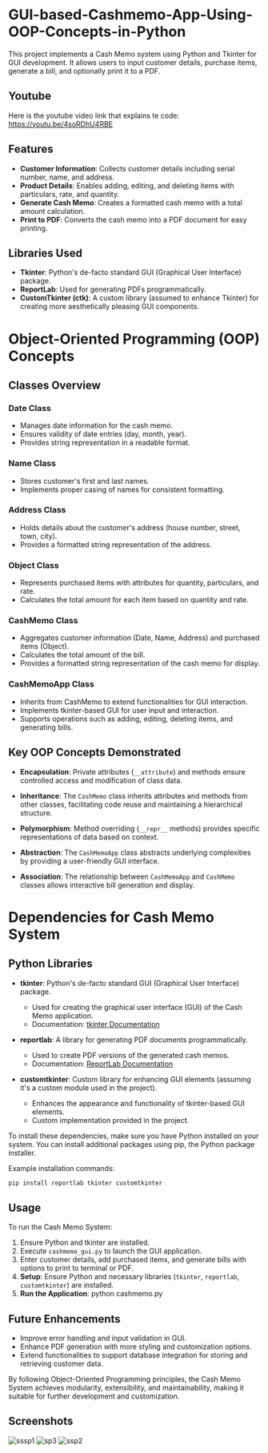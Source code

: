 # GUI-based-Cashmemo-App-Using-OOP-Concepts-in-Python

This project implements a Cash Memo system using Python and Tkinter for GUI development. It allows users to input customer details, purchase items, generate a bill, and optionally print it to a PDF.

## Youtube
Here is the youtube video link that explains te code: https://youtu.be/4soRDhU4RBE

## Features

- **Customer Information**: Collects customer details including serial number, name, and address.
- **Product Details**: Enables adding, editing, and deleting items with particulars, rate, and quantity.
- **Generate Cash Memo**: Creates a formatted cash memo with a total amount calculation.
- **Print to PDF**: Converts the cash memo into a PDF document for easy printing.

## Libraries Used

- **Tkinter**: Python's de-facto standard GUI (Graphical User Interface) package.
- **ReportLab**: Used for generating PDFs programmatically.
- **CustomTkinter (ctk)**: A custom library (assumed to enhance Tkinter) for creating more aesthetically pleasing GUI components.

#  Object-Oriented Programming (OOP) Concepts

## Classes Overview

### Date Class

- Manages date information for the cash memo.
- Ensures validity of date entries (day, month, year).
- Provides string representation in a readable format.

### Name Class

- Stores customer's first and last names.
- Implements proper casing of names for consistent formatting.

### Address Class

- Holds details about the customer's address (house number, street, town, city).
- Provides a formatted string representation of the address.

### Object Class

- Represents purchased items with attributes for quantity, particulars, and rate.
- Calculates the total amount for each item based on quantity and rate.

### CashMemo Class

- Aggregates customer information (Date, Name, Address) and purchased items (Object).
- Calculates the total amount of the bill.
- Provides a formatted string representation of the cash memo for display.

### CashMemoApp Class

- Inherits from CashMemo to extend functionalities for GUI interaction.
- Implements tkinter-based GUI for user input and interaction.
- Supports operations such as adding, editing, deleting items, and generating bills.

## Key OOP Concepts Demonstrated

- **Encapsulation**: Private attributes (`__attribute`) and methods ensure controlled access and modification of class data.
  
- **Inheritance**: The `CashMemo` class inherits attributes and methods from other classes, facilitating code reuse and maintaining a hierarchical structure.

- **Polymorphism**: Method overriding (`__repr__` methods) provides specific representations of data based on context.

- **Abstraction**: The `CashMemoApp` class abstracts underlying complexities by providing a user-friendly GUI interface.

- **Association**: The relationship between `CashMemoApp` and `CashMemo` classes allows interactive bill generation and display.

# Dependencies for Cash Memo System

## Python Libraries

- **tkinter**: Python's de-facto standard GUI (Graphical User Interface) package.
  - Used for creating the graphical user interface (GUI) of the Cash Memo application.
  - Documentation: [tkinter Documentation](https://docs.python.org/3/library/tkinter.html)

- **reportlab**: A library for generating PDF documents programmatically.
  - Used to create PDF versions of the generated cash memos.
  - Documentation: [ReportLab Documentation](https://www.reportlab.com/docs/reportlab-userguide.pdf)

- **customtkinter**: Custom library for enhancing GUI elements (assuming it's a custom module used in the project).
  - Enhances the appearance and functionality of tkinter-based GUI elements.
  - Custom implementation provided in the project.


To install these dependencies, make sure you have Python installed on your system. You can install additional packages using pip, the Python package installer.

Example installation commands:
```bash
pip install reportlab tkinter customtkinter
   ```

## Usage
To run the Cash Memo System:
1. Ensure Python and tkinter are installed.
2. Execute `cashmemo_gui.py` to launch the GUI application.
3. Enter customer details, add purchased items, and generate bills with options to print to terminal or PDF.
4. **Setup**: Ensure Python and necessary libraries (`tkinter`, `reportlab`, `customtkinter`) are installed.
5. **Run the Application**:
   python cashmemo.py
## Future Enhancements

- Improve error handling and input validation in GUI.
- Enhance PDF generation with more styling and customization options.
- Extend functionalities to support database integration for storing and retrieving customer data.

By following Object-Oriented Programming principles, the Cash Memo System achieves modularity, extensibility, and maintainability, making it suitable for further development and customization.

## Screenshots
![sssp1](https://github.com/muqniturrehman/GUI-based-Cashmemo-App-Using-OOP-Concepts-in-Python/assets/171343101/44a05062-a01b-47d6-bd9e-270c28b4a7de)
![sp3](https://github.com/muqniturrehman/GUI-based-Cashmemo-App-Using-OOP-Concepts-in-Python/assets/171343101/5aa1534d-a006-4ff0-b5dc-79d16519a9ca)
![ssp2](https://github.com/muqniturrehman/GUI-based-Cashmemo-App-Using-OOP-Concepts-in-Python/assets/171343101/fcf8ec86-281f-48fe-a50f-65a46c81dfb1)
